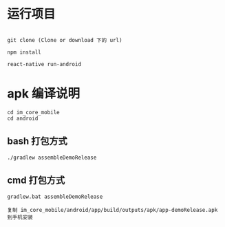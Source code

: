 # 运行项目
```

git clone (Clone or download 下的 url)

npm install

react-native run-android

```
# apk 编译说明
```
cd im_core_mobile
cd android

```
## bash 打包方式
```
./gradlew assembleDemoRelease

```

## cmd 打包方式
```
gradlew.bat assembleDemoRelease

复制 im_core_mobile/android/app/build/outputs/apk/app-demoRelease.apk 到手机安装

```